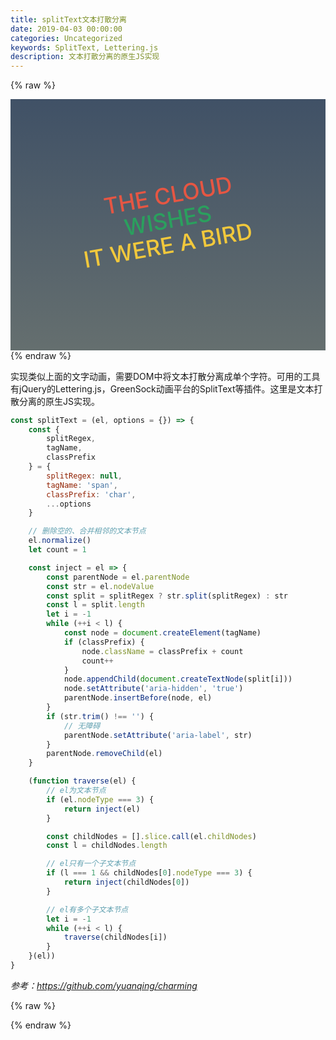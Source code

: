 ```yaml
---
title: splitText文本打散分离
date: 2019-04-03 00:00:00
categories: Uncategorized
keywords: SplitText, Lettering.js
description: 文本打散分离的原生JS实现
---
```


{% raw %}
<style>
.animation-wrapper {
	position: relative;
	width: 100%;
	min-height: 200px;
	padding-top: 40%;
	background: linear-gradient(to bottom, #405166 0%, #656f6f 100%);
	overflow: hidden;
	user-select: none;
}
.animation-wrapper > div {
	position: absolute;
	top: 50%;
	left: 50%;
	transform: translate(-50%, -56%);
}
.animation-wrapper h3 {
	margin: 0;
	line-height: 40px;
	font-size: 36px;
	font-weight: 500;
	text-align: center;
	text-transform: uppercase;
	white-space: nowrap;
	transform: rotate(-10deg);
}
.animation-wrapper h3:nth-child(1) {
	color: #e55643;
}
.animation-wrapper h3:nth-child(2) {
	color: #2b9f5e;
}
.animation-wrapper h3:nth-child(3) {
	color: #f1c83c;
}
.animation-wrapper h3 span {
	display: inline-block;
	min-width: 10px;
	min-height: 40px;
	text-shadow: #533d4a 1px 1px, #533d4a 2px 2px, #533d4a 3px 3px, #533d4a 4px 4px, #533d4a 5px 5px, #533d4a 6px 6px;
	transform: skew(-10deg);
}
</style>

<div class="scrollable-wrapper">
	<div class="animation-wrapper"><div>
		<h3>The cloud</h3>
		<h3>wishes</h3>
		<h3>it were a bird</h3>
	</div></div>
</div>
{% endraw %}

实现类似上面的文字动画，需要DOM中将文本打散分离成单个字符。可用的工具有jQuery的Lettering.js，GreenSock动画平台的SplitText等插件。这里是文本打散分离的原生JS实现。

``` JavaScript
const splitText = (el, options = {}) => {
    const {
        splitRegex,
        tagName,
        classPrefix
    } = {
        splitRegex: null,
        tagName: 'span',
        classPrefix: 'char',
        ...options
    }

    // 删除空的、合并相邻的文本节点
    el.normalize()
    let count = 1

    const inject = el => {
        const parentNode = el.parentNode
        const str = el.nodeValue
        const split = splitRegex ? str.split(splitRegex) : str
        const l = split.length
        let i = -1
        while (++i < l) {
            const node = document.createElement(tagName)
            if (classPrefix) {
                node.className = classPrefix + count
                count++
            }
            node.appendChild(document.createTextNode(split[i]))
            node.setAttribute('aria-hidden', 'true')
            parentNode.insertBefore(node, el)
        }
        if (str.trim() !== '') {
            // 无障碍
            parentNode.setAttribute('aria-label', str)
        }
        parentNode.removeChild(el)
    }

    (function traverse(el) {
        // el为文本节点
        if (el.nodeType === 3) {
            return inject(el)
        }

        const childNodes = [].slice.call(el.childNodes)
        const l = childNodes.length

        // el只有一个子文本节点
        if (l === 1 && childNodes[0].nodeType === 3) {
            return inject(childNodes[0])
        }

        // el有多个子文本节点
        let i = -1
        while (++i < l) {
            traverse(childNodes[i])
        }
    }(el))
}
```

<cite>参考：https://github.com/yuanqing/charming</cite>


{% raw %}
<script src='/scripts/TweenMax.min.js'></script>
<script>
const splitText = (el, options = {}) => {
	const {
		splitRegex,
		tagName,
		classPrefix
	} = {
		splitRegex: null,
		tagName: 'span',
		classPrefix: 'char',
		...options
	}

	el.normalize()
	let count = 1

	const inject = el => {
		const parentNode = el.parentNode
		const str = el.nodeValue
		const split = splitRegex ? str.split(splitRegex) : str
		const l = split.length
		let i = -1
		while (++i < l) {
			const node = document.createElement(tagName)
			if (classPrefix) {
				node.className = classPrefix + count
				count++
			}
			node.appendChild(document.createTextNode(split[i]))
			node.setAttribute('aria-hidden', 'true')
			parentNode.insertBefore(node, el)
		}
		if (str.trim() !== '') {
			parentNode.setAttribute('aria-label', str)
		}
		parentNode.removeChild(el)
	}

	(function traverse(el) {
		if (el.nodeType === 3) {
			return inject(el)
		}

		const childNodes = [].slice.call(el.childNodes)
		const l = childNodes.length

		if (l === 1 && childNodes[0].nodeType === 3) {
			return inject(childNodes[0])
		}

		let i = -1
		while (++i < l) {
			traverse(childNodes[i])
		}
	}(el))
}

(function run() {
	const wrapper = document.querySelector('.animation-wrapper')
	const lines = wrapper.querySelectorAll('h3')
	Array.prototype.forEach.call(lines, line => splitText(line))
	const els = wrapper.querySelectorAll('span')

	new TimelineMax({
		repeat: -1
	}).staggerFromTo(els, .5, {
		opacity: 0,
		y: 90
	}, {
		ease: Back.easeOut.config(1.8),
		opacity: 1,
		y: 0
	}, .05, .5).staggerTo(els, .5, {
		opacity: 0,
		y: -90
	}, .05, '+=1.5')
}())
</script>
{% endraw %}
